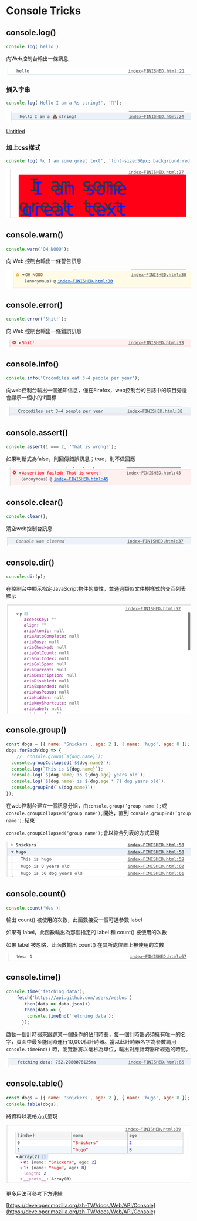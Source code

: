 # Console Tricks

## console.log()

```jsx
console.log('hello')
```

向Web控制台輸出一條訊息

![Console%20Tricks%20e7c2e574de704c778b4534316eef0de1/_2020-08-23_15.30.46.png](Console%20Tricks%20e7c2e574de704c778b4534316eef0de1/_2020-08-23_15.30.46.png)

### 插入字串

```jsx
console.log('Hello I am a %s string!', '💩');
```

![Console%20Tricks%20e7c2e574de704c778b4534316eef0de1/_2020-08-23_15.31.36.png](Console%20Tricks%20e7c2e574de704c778b4534316eef0de1/_2020-08-23_15.31.36.png)

[Untitled](https://www.notion.so/05a6bcde4b5c4702b3ce204ae7a56f4f)

### 加上css樣式

```jsx
console.log('%c I am some great text', 'font-size:50px; background:red; text-shadow: 10px 10px 0 blue')
```

![Console%20Tricks%20e7c2e574de704c778b4534316eef0de1/_2020-08-23_15.32.07.png](Console%20Tricks%20e7c2e574de704c778b4534316eef0de1/_2020-08-23_15.32.07.png)

## console.warn()

```jsx
console.warn('OH NOOO');
```

向 Web 控制台輸出一條警告訊息

![Console%20Tricks%20e7c2e574de704c778b4534316eef0de1/_2020-08-23_15.29.26.png](Console%20Tricks%20e7c2e574de704c778b4534316eef0de1/_2020-08-23_15.29.26.png)

## console.error()

```jsx
console.error('Shit!');
```

向 Web 控制台輸出一條錯誤訊息

![Console%20Tricks%20e7c2e574de704c778b4534316eef0de1/_2020-08-23_15.33.38.png](Console%20Tricks%20e7c2e574de704c778b4534316eef0de1/_2020-08-23_15.33.38.png)

## console.info()

```jsx
console.info('Crocodiles eat 3-4 people per year');
```

向web控制台輸出一個通知信息，僅在Firefox，web控制台的日誌中的項目旁邊會顯示一個小的‘I‘圖標

![Console%20Tricks%20e7c2e574de704c778b4534316eef0de1/_2020-08-23_15.34.33.png](Console%20Tricks%20e7c2e574de704c778b4534316eef0de1/_2020-08-23_15.34.33.png)

## console.assert()

```jsx
console.assert(1 === 2, 'That is wrong!');
```

如果判斷式為false，則回傳錯誤訊息；true，則不做回應

![Console%20Tricks%20e7c2e574de704c778b4534316eef0de1/_2020-08-23_15.42.28.png](Console%20Tricks%20e7c2e574de704c778b4534316eef0de1/_2020-08-23_15.42.28.png)

## console.clear()

```jsx
console.clear();
```

清空web控制台訊息

![Console%20Tricks%20e7c2e574de704c778b4534316eef0de1/_2020-08-23_15.44.24.png](Console%20Tricks%20e7c2e574de704c778b4534316eef0de1/_2020-08-23_15.44.24.png)

## console.dir()

```jsx
console.dir(p);
```

在控制台中顯示指定JavaScript物件的屬性，並通過類似文件樹樣式的交互列表顯示

![Console%20Tricks%20e7c2e574de704c778b4534316eef0de1/_2020-08-23_15.46.35.png](Console%20Tricks%20e7c2e574de704c778b4534316eef0de1/_2020-08-23_15.46.35.png)

## console.group()

```jsx
const dogs = [{ name: 'Snickers', age: 2 }, { name: 'hugo', age: 8 }];
dogs.forEach(dog => {
	//  console.group(`${dog.name}`);
  console.groupCollapsed(`${dog.name}`);
  console.log(`This is ${dog.name}`);
  console.log(`${dog.name} is ${dog.age} years old`);
  console.log(`${dog.name} is ${dog.age * 7} dog years old`);
  console.groupEnd(`${dog.name}`);
});
```

在web控制台建立一個訊息分組，由`console.group(‘group name');`或`console.groupCollapsed(‘group name');`開始，直到 `console.groupEnd(‘group name');`結束

`console.groupCollapsed(‘group name');`會以縮合列表的方式呈現

![Console%20Tricks%20e7c2e574de704c778b4534316eef0de1/_2020-08-23_15.57.52.png](Console%20Tricks%20e7c2e574de704c778b4534316eef0de1/_2020-08-23_15.57.52.png)

## console.count()

```jsx
console.count('Wes');
```

輸出 count() 被使用的次數，此函數接受一個可選參數 label

如果有 label，此函數輸出為那個指定的 label 和 count() 被使用的次數

如果 label 被忽略，此函數輸出 count() 在其所處位置上被使用的次數

![Console%20Tricks%20e7c2e574de704c778b4534316eef0de1/_2020-08-23_16.04.39.png](Console%20Tricks%20e7c2e574de704c778b4534316eef0de1/_2020-08-23_16.04.39.png)

## console.time()

```jsx
console.time('fetching data');
    fetch('https://api.github.com/users/wesbos')
      .then(data => data.json())
      .then(data => {
        console.timeEnd('fetching data');
      });
```

啟動一個計時器來跟踪某一個操作的佔用時長，每一個計時器必須擁有唯一的名字，頁面中最多能同時運行10,000個計時器。當以此計時器名字為參數調用 `console.timeEnd()` 時，瀏覽器將以毫秒為單位，輸出對應計時器所經過的時間。

![Console%20Tricks%20e7c2e574de704c778b4534316eef0de1/_2020-08-23_16.04.05.png](Console%20Tricks%20e7c2e574de704c778b4534316eef0de1/_2020-08-23_16.04.05.png)

## console.table()

```jsx
const dogs = [{ name: 'Snickers', age: 2 }, { name: 'hugo', age: 8 }];
console.table(dogs);
```

將資料以表格方式呈現

![Console%20Tricks%20e7c2e574de704c778b4534316eef0de1/_2020-08-23_16.07.10.png](Console%20Tricks%20e7c2e574de704c778b4534316eef0de1/_2020-08-23_16.07.10.png)

更多用法可參考下方連結

[https://developer.mozilla.org/zh-TW/docs/Web/API/Console](https://developer.mozilla.org/zh-TW/docs/Web/API/Console)